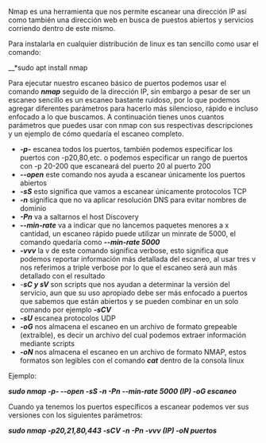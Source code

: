 Nmap es una herramienta que nos permite escanear una dirección IP así como también una dirección web en busca de puestos abiertos y servicios corriendo dentro de este mismo.

Para instalarla en cualquier distribución de linux es tan sencillo como usar el comando: 

__*sudo apt install nmap

Para ejecutar nuestro escaneo básico de puertos podemos usar el comando *__nmap__* seguido de la dirección IP, sin embargo a pesar de ser un escaneo sencillo es un escaneo bastante ruidoso, por lo que podemos agregar diferentes parámetros para hacerlo más silencioso, rápido e incluso enfocado a lo que buscamos.
A continuación tienes unos cuantos parámetros que puedes usar con nmap con sus respectivas descripciones y un ejemplo de cómo quedaría el escaneo completo.

- *__-p-__* escanea todos los puertos, también podemos especificar los puertos con -p20,80,etc. o podemos especificar un rango de puertos con -p 20-200 que escaneará del puerto 20 al puerto 200
- *__--open__*  este comando nos ayuda a escanear únicamente los puertos abiertos
- *__-sS__*  esto significa que vamos a escanear únicamente protocolos TCP
- *__-n__*  significa que no va aplicar resolución DNS para evitar nombres de dominio
- *__-Pn__*  va a saltarnos el host Discovery 
- *__--min-rate__*  va a indicar que no lancemos paquetes menores a x cantidad, un escaneo rápido puede      utilizar un minrate de 5000, el comando quedaría como *__--min-rate 5000__*
- *__-vvv__*  la v de este comando significa verbose, esto significa que podemos reportar información más detallada del escaneo, al usar tres v nos referimos a triple verbose por lo que el escaneo será aun más detallado con el resultado
- -*__sC y sV__*  son scripts que nos ayudan a determinar la versión del servicio, aun que su uso apropiado debe ser más enfocado a puertos que sabemos que están abiertos y se pueden combinar en un solo comando por ejemplo *__-sCV__* 
- *__-sU__*  escanea protocolos UDP
- *__-oG__*  nos almacena el escaneo en un archivo de formato grepeable (extraíble), es decir un archivo del cual podemos extraer información mediante scripts
- *__-oN__*  nos almacena el escaneo en un archivo de formato NMAP, estos formatos son legibles con el comando *__cat__* dentro de la consola linux

Ejemplo: 

__*sudo nmap -p- --open -sS -n -Pn --min-rate 5000 (IP) -oG escaneo*__

Cuando ya tenemos los puertos específicos a escanear podemos ver sus versiones con los siguientes parámetros:

 __*sudo nmap -p20,21,80,443 -sCV -n -Pn -vvv (IP) -oN puertos*__

